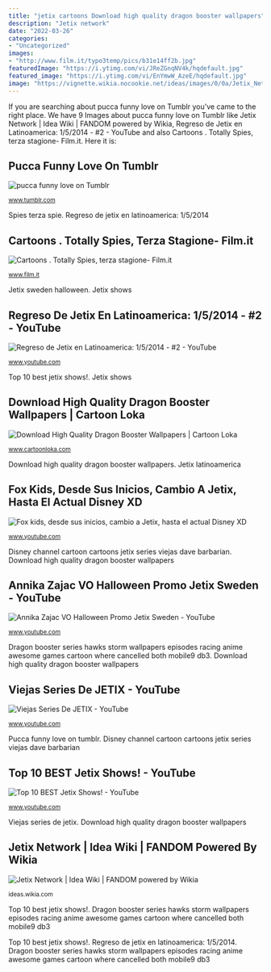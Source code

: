 ```yaml
---
title: "jetix cartoons Download high quality dragon booster wallpapers"
description: "Jetix network"
date: "2022-03-26"
categories:
- "Uncategorized"
images:
- "http://www.film.it/typo3temp/pics/b31e14ff2b.jpg"
featuredImage: "https://i.ytimg.com/vi/JReZGnqNV4k/hqdefault.jpg"
featured_image: "https://i.ytimg.com/vi/EnYmwW_AzeE/hqdefault.jpg"
image: "https://vignette.wikia.nocookie.net/ideas/images/0/0a/Jetix_Network_(updated_logo).png/revision/latest?cb=20180725195812"
---
```


If you are searching about pucca funny love on Tumblr you've came to the right place. We have 9 Images about pucca funny love on Tumblr like Jetix Network | Idea Wiki | FANDOM powered by Wikia, Regreso de Jetix en Latinoamerica: 1/5/2014 - #2 - YouTube and also Cartoons . Totally Spies, terza stagione- Film.it. Here it is:

## Pucca Funny Love On Tumblr

![pucca funny love on Tumblr](https://78.media.tumblr.com/tumblr_mahwjyjQpX1rh023jo1_400.gif "Cartoons . totally spies, terza stagione- film.it")

<small>www.tumblr.com</small>

Spies terza spie. Regreso de jetix en latinoamerica: 1/5/2014

## Cartoons . Totally Spies, Terza Stagione- Film.it

![Cartoons . Totally Spies, terza stagione- Film.it](http://www.film.it/typo3temp/pics/b31e14ff2b.jpg "Top 10 best jetix shows!")

<small>www.film.it</small>

Jetix sweden halloween. Jetix shows

## Regreso De Jetix En Latinoamerica: 1/5/2014 - #2 - YouTube

![Regreso de Jetix en Latinoamerica: 1/5/2014 - #2 - YouTube](https://i.ytimg.com/vi/Z4Qg43eqPUo/maxresdefault.jpg "Download high quality dragon booster wallpapers")

<small>www.youtube.com</small>

Top 10 best jetix shows!. Jetix shows

## Download High Quality Dragon Booster Wallpapers | Cartoon Loka

![Download High Quality Dragon Booster Wallpapers | Cartoon Loka](http://www.cartoonloka.com/wp-content/uploads/2010/07/DB3.jpg "Garu pucca sooga puca")

<small>www.cartoonloka.com</small>

Download high quality dragon booster wallpapers. Jetix latinoamerica

## Fox Kids, Desde Sus Inicios, Cambio A Jetix, Hasta El Actual Disney XD

![Fox kids, desde sus inicios, cambio a Jetix, hasta el actual Disney XD](http://i1.ytimg.com/vi/oqC5iQYczc0/maxresdefault.jpg "Pucca funny love on tumblr")

<small>www.youtube.com</small>

Disney channel cartoon cartoons jetix series viejas dave barbarian. Download high quality dragon booster wallpapers

## Annika Zajac VO Halloween Promo Jetix Sweden - YouTube

![Annika Zajac VO Halloween Promo Jetix Sweden - YouTube](https://i.ytimg.com/vi/JReZGnqNV4k/hqdefault.jpg "Top 10 best jetix shows!")

<small>www.youtube.com</small>

Dragon booster series hawks storm wallpapers episodes racing anime awesome games cartoon where cancelled both mobile9 db3. Download high quality dragon booster wallpapers

## Viejas Series De JETIX - YouTube

![Viejas Series De JETIX - YouTube](https://i.ytimg.com/vi/EnYmwW_AzeE/hqdefault.jpg "Regreso de jetix en latinoamerica: 1/5/2014")

<small>www.youtube.com</small>

Pucca funny love on tumblr. Disney channel cartoon cartoons jetix series viejas dave barbarian

## Top 10 BEST Jetix Shows! - YouTube

![Top 10 BEST Jetix Shows! - YouTube](https://i.ytimg.com/vi/CQQRukCvS-0/maxresdefault.jpg "Fox kids, desde sus inicios, cambio a jetix, hasta el actual disney xd")

<small>www.youtube.com</small>

Viejas series de jetix. Download high quality dragon booster wallpapers

## Jetix Network | Idea Wiki | FANDOM Powered By Wikia

![Jetix Network | Idea Wiki | FANDOM powered by Wikia](https://vignette.wikia.nocookie.net/ideas/images/0/0a/Jetix_Network_(updated_logo).png/revision/latest?cb=20180725195812 "Viejas series de jetix")

<small>ideas.wikia.com</small>

Top 10 best jetix shows!. Dragon booster series hawks storm wallpapers episodes racing anime awesome games cartoon where cancelled both mobile9 db3

Top 10 best jetix shows!. Regreso de jetix en latinoamerica: 1/5/2014. Dragon booster series hawks storm wallpapers episodes racing anime awesome games cartoon where cancelled both mobile9 db3
